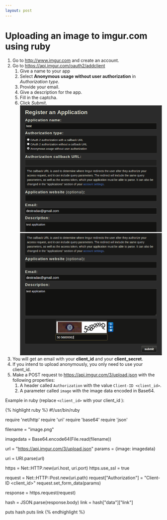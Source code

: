 ```yaml
---
layout: post
---
```


# Uploading an image to imgur.com using ruby

1. Go to <http://www.imgur.com> and create an account.
2. Go to <https://api.imgur.com/oauth2/addclient>
	1. Give a name to your app
	2. Select **Anonymous usage without user authorization** in _Authorization type_.
	3. Provide your email.
	4. Give a description for the app.
	5. Fill in the captcha.
	6. Click _Submit_.  
![register 1](/images/2013-11-28-1.png)
![register 2](/images/2013-11-28-2.png)
3. You will get an email with your **client_id** and your **client_secret**.
4. If you intend to upload anonymously, you only need to use your client_id.
5. Make a POST request to <https://api.imgur.com/3/upload.json> with the following properties:
	1. A header called `Authorization` with the value `Client-ID <client_id>`.
	2. A parameter called `image` with the image data encoded in Base64.


Example in ruby (replace `<client_id>` with your client_id ):

{% highlight ruby %}
#!/usr/bin/ruby

require 'net/http'
require 'uri'
require 'base64'
require 'json'

filename = "image.png"

imagedata = Base64.encode64(File.read(filename))

url = "https://api.imgur.com/3/upload.json"
params = {image: imagedata}

uri = URI.parse(url)

https = Net::HTTP.new(uri.host, uri.port)
https.use_ssl = true

request = Net::HTTP::Post.new(uri.path)
request["Authorization"] = "Client-ID <client_id>"
request.set_form_data(params)

response = https.request(request)

hash = JSON.parse(response.body)
link = hash["data"]["link"]

puts hash
puts link
{% endhighlight %}
